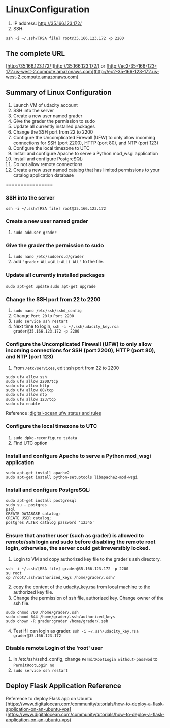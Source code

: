 # LinuxConfiguration

1. IP address: http://35.166.123.172/
2. SSH:
```
ssh -i ~/.ssh/[RSA file] root@35.166.123.172 -p 2200
```

## The complete URL
[http://35.166.123.172/](http://35.166.123.172/) 
or 
[http://ec2-35-166-123-172.us-west-2.compute.amazonaws.com](http://ec2-35-166-123-172.us-west-2.compute.amazonaws.com)

## Summary of Linux Configuration
1. Launch VM of udacity account
2. SSH into the server
3. Create a new user named grader
4. Give the grader the permission to sudo
5. Update all currently installed packages
6. Change the SSH port from 22 to 2200
7. Configure the Uncomplicated Firewall (UFW) to only allow incoming connections for SSH (port 2200), HTTP (port 80), and NTP (port 123)
8. Configure the local timezone to UTC
9. Install and configure Apache to serve a Python mod_wsgi application
10. Install and configure PostgreSQL:
11. Do not allow remote connections
12. Create a new user named catalog that has limited permissions to your catalog application database

================
### SSH into the server 
```
ssh -i ~/.ssh/[RSA file] root@35.166.123.172
```
### Create a new user named grader

1. ``sudo adduser grader``

### Give the grader the permission to sudo
1. ``sudo nano /etc/sudoers.d/grader``
2. add ``"grader ALL=(ALL:ALL) ALL"`` to the file. 

### Update all currently installed packages
``sudo apt-get update``
``sudo apt-get upgrade``

### Change the SSH port from 22 to 2200
1. ``sudo nano /etc/ssh/sshd_config``
2. Change ``Port 20`` to ``Port 2200``
3. ``sudo service ssh restart`` 
4. Next time to login, ``ssh -i ~/.ssh/udacity_key.rsa grader@35.166.123.172 -p 2200``

### Configure the Uncomplicated Firewall (UFW) to only allow incoming connections for SSH (port 2200), HTTP (port 80), and NTP (port 123)
1. From ``/etc/services``, edit ssh port from 22 to 2200
```
sudo ufw allow ssh
sudo ufw allow 2200/tcp
sudo ufw allow http
sudo ufw allow 80/tcp
sudo ufw allow ntp
sudo ufw allow 123/tcp
sudo ufw enable
```
Reference :[digital-ocean ufw status and rules](https://www.digitalocean.com/community/tutorials/how-to-set-up-a-firewall-with-ufw-on-ubuntu-14-04)
### Configure the local timezone to UTC
1. ``sudo dpkg-reconfigure tzdata``
2. Find UTC option
### Install and configure Apache to serve a Python mod_wsgi application
```
sudo apt-get install apache2
sudo apt-get install python-setuptools libapache2-mod-wsgi
```
### Install and configure PostgreSQL:
```
sudo apt-get install postgresql
sudo su - postgres
psql
CREATE DATABASE catalog;
CREATE USER catalog;
postgres ALTER catalog password '12345' 
```
### Ensure that another user (such as grader) is allowed to remote/ssh login and sudo before disabling the remote root login, otherwise, the server could get irreversibly locked. 
1. Login to VM and copy authorized key file to the grader's ssh directory. 

```
ssh -i ~/.ssh/[RSA file] grader@35.166.123.172 -p 2200
su root
cp /root/.ssh/authorized_keys /home/grader/.ssh/
```

2. copy the content of the udacity_key.rsa from local machine to the authorized key file. 
3. Change the permission of ssh file, authorized key. Change owner of the ssh file. 

``` 
sudo chmod 700 /home/grader/.ssh
sudo chmod 644 /home/grader/.ssh/authorized_keys
sudo chown -R grader:grader /home/grader/.ssh
```

4. Test if I can login as grader. ``ssh -i ~/.ssh/udacity_key.rsa grader@35.166.123.172``

### Disable remote Login of the 'root' user
1. In /etc/ssh/sshd_config, change ``PermitRootLogin without-passwod`` to ``PermitRootLogin no``
2. ``sudo service ssh restart`` 
## Deploy Flask Application Reference
Reference to deploy Flask app on Ubuntu 
[https://www.digitalocean.com/community/tutorials/how-to-deploy-a-flask-application-on-an-ubuntu-vps](https://www.digitalocean.com/community/tutorials/how-to-deploy-a-flask-application-on-an-ubuntu-vps)


